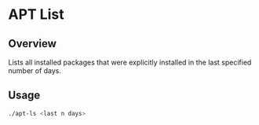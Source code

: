 # APT List

## Overview
Lists all installed packages that were explicitly installed in the last specified number of days.

## Usage
```bash
./apt-ls <last n days>

